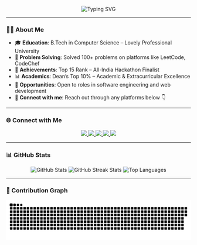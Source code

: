 <p align="center">
  <img src="https://readme-typing-svg.herokuapp.com?font=Fira+Code&size=28&duration=2500&pause=1000&color=58A6FF&center=true&vCenter=true&width=600&lines=Hi+there!+I'm+Kinshuk+Saxena+%F0%9F%91%8B;Full-Stack+Web+Developer+%F0%9F%92%BB;Passionate+Coder+%F0%9F%A7%90;Problem+Solver+and+Innovator+%F0%9F%A4%96;Let's+Build+Something+Amazing+Together!+%F0%9F%9A%80" alt="Typing SVG" />
</p>

---

### 👨‍💻 About Me

- 🎓 **Education**: B.Tech in Computer Science – Lovely Professional University
- 🧠 **Problem Solving**: Solved 100+ problems on platforms like LeetCode, CodeChef
- 🥇 **Achievements**: Top 15 Rank – All-India Hackathon Finalist
- 📊 **Academics**: Dean’s Top 10% – Academic & Extracurricular Excellence
- 💼 **Opportunities**: Open to roles in software engineering and web development
- 📱 **Connect with me**: Reach out through any platforms below 👇

---

### 🌐 Connect with Me

<p align="center">
  <a href="https://www.linkedin.com/in/kinshuk-saxena-/">
    <img src="https://img.shields.io/badge/LinkedIn-%230077B5.svg?style=for-the-badge&logo=linkedin&logoColor=white" />
  </a>
  <a href="https://github.com/kinshukkush">
    <img src="https://img.shields.io/badge/GitHub-%2312100E.svg?style=for-the-badge&logo=github&logoColor=white" />
  </a>
  <a href="mailto:kinshuksaxena3@gmail.com">
    <img src="https://img.shields.io/badge/Gmail-D14836?style=for-the-badge&logo=gmail&logoColor=white" />
  </a>
  <a href="https://www.instagram.com/kinshuk._.saxena/">
    <img src="https://img.shields.io/badge/Instagram-%23E4405F.svg?style=for-the-badge&logo=instagram&logoColor=white" />
  </a>
  <a href="https://portfolio-frontend-mu-snowy.vercel.app/">
    <img src="https://img.shields.io/badge/Portfolio-blue?style=for-the-badge&logo=vercel&logoColor=white" />
  </a>
</p>

---

### 📊 GitHub Stats

<p align="center">
  <img src="https://github-readme-stats.vercel.app/api?username=kinshukkush&show_icons=true&theme=github_dark" alt="GitHub Stats"/>
  <img src="https://github-readme-streak-stats.herokuapp.com?user=kinshukkush&theme=github-dark&hide_border=false" alt="GitHub Streak Stats"/>
  <img src="https://github-readme-stats.vercel.app/api/top-langs/?username=kinshukkush&layout=compact&theme=github_dark" alt="Top Languages"/>
</p>

---

### 🐍 Contribution Graph

<p align="center">
  <img src="https://raw.githubusercontent.com/kinshukkush/kinshukkush/output/github-contribution-grid-snake.svg" alt="Contribution Graph"/>
</p>
